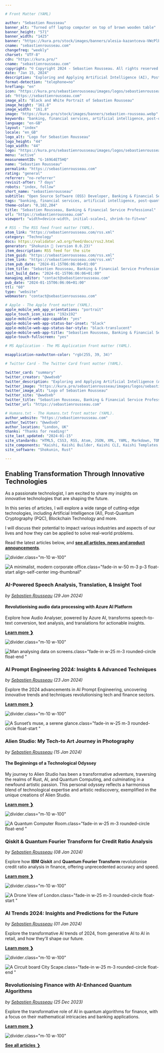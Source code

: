 ```yaml
---

# Front Matter (YAML)

author: "Sebastien Rousseau"
banner_alt: "Turned off laptop computer on top of brown wooden table"
banner_height: "571"
banner_width: "1425"
banner: "https://kura.pro/stock/images/banners/alesia-kazantceva-VWcPlbHglYc.webp"
cname: "sebastienrousseau.com"
changefreq: "weekly"
charset: "UTF-8"
cdn: "https://kura.pro/"
cname: "sebastienrousseau.com"
copyright: "© Copyright 2024 - Sebastien Rousseau. All rights reserved."
date: "Jan 15, 2024"
description: "Exploring and Applying Artificial Intelligence (AI), Post-Quantum Cryptography (PQC), Blockchain Technology to Shape the Future of Banking & Financial Services"
format-detection: "telephone=no"
hreflang: "en"
icon: "https://kura.pro/sebastienrousseau/images/logos/sebastienrousseau.svg"
id: "https://sebastienrousseau.com"
image_alt: "Black and White Portrait of Sebastien Rousseau"
image_height: "161.8"
image_width: "161.8"
image: "https://kura.pro/stock/images/banners/sebastien-rousseau.webp"
keywords: "banking, financial services, artificial intelligence, post-quantum cryptography, blockchain technology, transformation, innovation, technology, future, Sebastien Rousseau"
language: "en-GB"
layout: "index"
locale: "en_GB"
logo_alt: "Logo for Sebastien Rousseau"
logo_height: "44"
logo_width: "44"
logo: "https://kura.pro/sebastienrousseau/images/logos/sebastienrousseau.webp"
menu: "active"
measurementID: "G-169G4ET5HQ"
name: "Sebastien Rousseau"
permalink: "https://sebastienrousseau.com"
rating: "general"
referrer: "no-referrer"
revisit-after: "7 days"
robots: "index, follow"
short_name: "sebastienrousseau"
subtitle: "Open Source Software (OSS) Developer, Banking & Financial Service Professional"
tags: "banking, financial services, artificial intelligence, post-quantum cryptography, blockchain technology, transformation, innovation, technology, future, Sebastien Rousseau"
theme-color: "0,102,204"
title: "Sebastien Rousseau, Banking & Financial Service Professional"
url: "https://sebastienrousseau.com"
viewport: "width=device-width, initial-scale=1, shrink-to-fit=no"

# RSS - The RSS feed front matter (YAML).
atom_link: "https://sebastienrousseau.com/rss.xml"
category: "Technology"
docs: https://validator.w3.org/feed/docs/rss2.html
generator: "Shokunin 🦀 (version 0.0.23)"
item_description: RSS feed for the site
item_guid: "https://sebastienrousseau.com/rss.xml"
item_link: "https://sebastienrousseau.com/rss.xml"
item_pub_date: "2024-01-15T06:06:06+01:00"
item_title: "Sebastien Rousseau, Banking & Financial Service Professional"
last_build_date: "2024-01-15T06:06:06+01:00"
managing_editor: "contact@sebastienrousseau.com"
pub_date: "2024-01-15T06:06:06+01:00"
ttl: "60"
type: "website"
webmaster: "contact@sebastienrousseau.com"

# Apple - The Apple front matter (YAML).
apple_mobile_web_app_orientations: "portrait"
apple_touch_icon_sizes: "192x192"
apple-mobile-web-app-capable: "yes"
apple-mobile-web-app-status-bar-inset: "black"
apple-mobile-web-app-status-bar-style: "black-translucent"
apple-mobile-web-app-title: "Sebastien Rousseau, Banking & Financial Service Professional"
apple-touch-fullscreen: "yes"

# MS Application - The MS Application front matter (YAML).

msapplication-navbutton-color: "rgb(255, 39, 34)"

# Twitter Card - The Twitter Card front matter (YAML).

twitter_card: "summary"
twitter_creator: "@wwdseb"
twitter_description: "Exploring and Applying Artificial Intelligence (AI), Post-Quantum Cryptography (PQC), Blockchain Technology to Shape the Future of Banking & Financial Services"
twitter_image: "https://kura.pro/sebastienrousseau/images/logos/sebastienrousseau.webp"
twitter_image_alt: "Logo of Sebastien Rousseau"
twitter_site: "@wwdseb"
twitter_title: "Sebastien Rousseau, Banking & Financial Service Professional"
twitter_url: "https://sebastienrousseau.com"

# Humans.txt - The Humans.txt front matter (YAML).
author_website: "https://sebastienrousseau.com"
author_twitter: "@wwdseb"
author_location: "London, UK"
thanks: "Thanks for reading!"
site_last_updated: "2024-01-15"
site_standards: "HTML5, CSS3, RSS, Atom, JSON, XML, YAML, Markdown, TOML"
site_components: "Kaishi, Kaishi Builder, Kaishi CLI, Kaishi Templates, Kaishi Themes"
site_software: "Shokunin, Rust"

---
```


## Enabling Transformation Through Innovative Technologies

As a passionate technologist, I am excited to share my insights on innovative
technologies that are shaping the future.

In this series of articles, I will explore a wide range of cutting-edge
technologies, including Artificial Intelligence (AI), Post-Quantum Cryptography
(PQC), Blockchain Technology and more.

I will discuss their potential to impact various industries and aspects of our
lives and how they can be applied to solve real-world problems.

Read the latest articles below, and [**see all articles, news and product announcements**][100].

![divider][divider].class=\"m-10 w-100\"

![A minimalist, modern corporate office](https://kura.pro/stock/images/banners/modern-corporate-office-with-technological-displays.webp).class=\"fade-in w-50 m-3 p-3 float-start align-self-center img-thumbnail\"

### AI-Powered Speech Analysis, Translation, & Insight Tool

*by [Sebastien Rousseau][00] (29 Jan 2024)*

#### Revolutionising audio data processing with Azure AI Platform

Explore how Audio Analyser, powered by Azure AI, transforms speech-to-text conversion, text analysis, and translations for actionable insights.

[**Learn more ❯**][08]

![divider][divider].class=\"m-10 w-100\"

![Man analysing data on screens](https://kura.pro/stock/images/banners/ai-prompt-engineering-modern-office.webp).class=\"fade-in w-25 m-3 rounded-circle float-end \"

### AI Prompt Engineering 2024: Insights & Advanced Techniques

*by [Sebastien Rousseau][00] (23 Jan 2024)*

Explore the 2024 advancements in AI Prompt Engineering, uncovering innovative trends and techniques revolutionising tech and finance sectors.

[**Learn more ❯**][07]

![divider][divider].class=\"m-10 w-100\"

![A Sunset’s muse, a serene glance](https://kura.pro/alienstudio/images/collections/radiance/radiance-08.webp).class=\"fade-in w-25 m-3 rounded-circle float-start \"

### Alien Studio: My Tech-to Art Journey in Photography

*by [Sebastien Rousseau][00] (15 Jan 2024)*

#### The Beginnings of a Technological Odyssey

My journey to Alien Studio has been a transformative adventure, traversing the realms of Rust, AI, and Quantum Computing, and culminating in a newfound artistic passion. This personal odyssey reflects a harmonious blend of technological expertise and artistic rediscovery, exemplified in the unique creations of Alien Studio.

[**Learn more ❯**][06]

![divider][divider].class=\"m-10 w-100\"

![A Quantum Computer Room](https://kura.pro/stock/images/banners/quantum-computer-room.webp).class=\"fade-in w-25 m-3 rounded-circle float-end \"

### Qiskit & Quantum Fourier Transform for Credit Ratio Analysis

*by [Sebastien Rousseau][00] (08 Jan 2024)*

Explore how **IBM Qiskit** and **Quantum Fourier Transform** revolutionise credit ratio analysis in finance, offering unprecedented accuracy and speed.

[**Learn more ❯**][05]

![divider][divider].class=\"m-10 w-100\"

![A Drone View of London](https://kura.pro/stock/images/banners/drone-view-of-london.webp).class=\"fade-in w-25 m-3 rounded-circle float-start \"

### AI Trends 2024: Insights and Predictions for the Future

*by [Sebastien Rousseau][00] (01 Jan 2024)*

Explore the transformative AI trends of 2024, from generative AI to AI in retail, and how they'll shape our future.

[**Learn more ❯**][04]

![divider][divider].class=\"m-10 w-100\"

![A Circuit board City Scape](https://kura.pro/stock/images/banners/circuit_board_cityscape.webp).class=\"fade-in w-25 m-3 rounded-circle float-end \"

### Revolutionising Finance with AI-Enhanced Quantum Algorithms

*by [Sebastien Rousseau][00] (25 Dec 2023)*

Explore the transformative role of AI in quantum algorithms for finance, with a focus on their mathematical intricacies and banking applications.

[**Learn more ❯**][03]

![divider][divider].class=\"m-10 w-100\"

[**See all articles** ❯][100]

[00]: /about/index.html "About Sebastien Rousseau, Banking & Financial Service Professional"
[03]: /2023-12-25-revolutionising-finance-with-ai-enhanced-quantum-algorithms/index.html "Revolutionising Finance with AI-Enhanced Quantum Algorithms"
[04]: /2024-01-01-ai-trends-2024-insights-and-predictions-for-the-future/index.html "AI Trends 2024: Insights and Predictions for the Future"
[05]: /2024-01-08-optimising-credit-ratio-analysis-with-ibm-qiskit-and-quantum-fourier-transform/index.html "Optimising Credit Ratio Analysis with IBM Qiskit and Quantum Fourier Transform"
[06]: /2024-01-15-alien-studio-revolutionising-art-with-ai-photography/index.html "Alien Studio: My Tech-to Art Journey in Photography"
[07]: /2024-01-23-advancements-in-ai-prompt-engineering/index.html "AI Prompt Engineering 2024: Insights & Advanced Techniques"
[08]: /2024-01-29-ai-powered-audio-insights-analysis-translations/index.html "AI-Powered Audio Insights, Analysis & Translations"
[100]: /articles/index.html "See all articles"

[divider]: https://kura.pro/common/images/elements/divider.svg "Divider"
